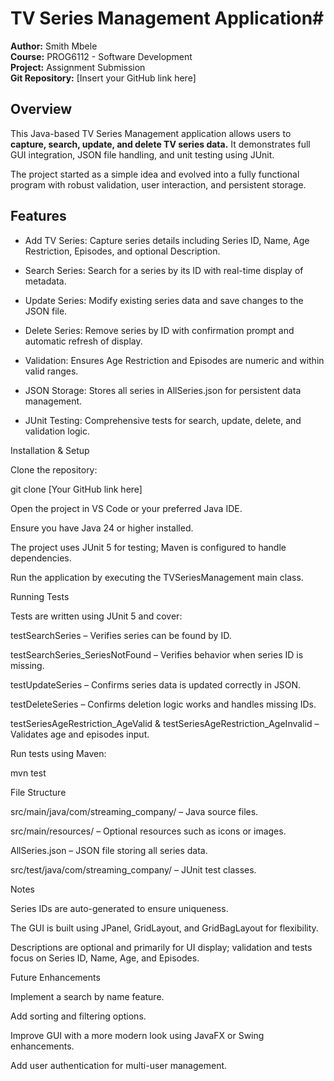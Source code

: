 # TV Series Management Application#

**Author:** Smith Mbele  
**Course:** PROG6112 - Software Development  
**Project:** Assignment Submission  
**Git Repository:** [Insert your GitHub link here]  

## Overview

This Java-based TV Series Management application allows users to **capture, search, update, and delete TV series data.**   It demonstrates full GUI integration, JSON file handling, and unit testing using JUnit.

The project started as a simple idea and evolved into a fully functional program with robust validation, user interaction, and persistent storage.

## Features

- Add TV Series: Capture series details including Series ID, Name, Age Restriction, Episodes, and optional Description.

- Search Series: Search for a series by its ID with real-time display of metadata.

- Update Series: Modify existing series data and save changes to the JSON file.

- Delete Series: Remove series by ID with confirmation prompt and automatic refresh of display.

- Validation: Ensures Age Restriction and Episodes are numeric and within valid ranges.

- JSON Storage: Stores all series in AllSeries.json for persistent data management.

- JUnit Testing: Comprehensive tests for search, update, delete, and validation logic.

Installation & Setup

Clone the repository:

git clone [Your GitHub link here]


Open the project in VS Code or your preferred Java IDE.

Ensure you have Java 24 or higher installed.

The project uses JUnit 5 for testing; Maven is configured to handle dependencies.

Run the application by executing the TVSeriesManagement main class.

Running Tests

Tests are written using JUnit 5 and cover:

testSearchSeries – Verifies series can be found by ID.

testSearchSeries_SeriesNotFound – Verifies behavior when series ID is missing.

testUpdateSeries – Confirms series data is updated correctly in JSON.

testDeleteSeries – Confirms deletion logic works and handles missing IDs.

testSeriesAgeRestriction_AgeValid & testSeriesAgeRestriction_AgeInvalid – Validates age and episodes input.

Run tests using Maven:

mvn test

File Structure

src/main/java/com/streaming_company/ – Java source files.

src/main/resources/ – Optional resources such as icons or images.

AllSeries.json – JSON file storing all series data.

src/test/java/com/streaming_company/ – JUnit test classes.

Notes

Series IDs are auto-generated to ensure uniqueness.

The GUI is built using JPanel, GridLayout, and GridBagLayout for flexibility.

Descriptions are optional and primarily for UI display; validation and tests focus on Series ID, Name, Age, and Episodes.

Future Enhancements

Implement a search by name feature.

Add sorting and filtering options.

Improve GUI with a more modern look using JavaFX or Swing enhancements.

Add user authentication for multi-user management.
